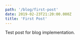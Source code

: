 ```yaml
---
path: '/blog/first-post'
date: 2019-02-23T21:20:00.000Z
title: 'First Post'
---
```


Test post for blog implementation.
